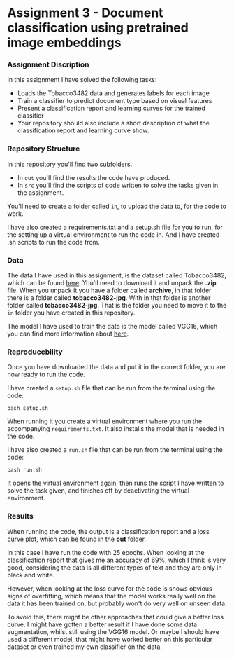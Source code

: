 # Assignment 3 - Document classification using pretrained image embeddings

### Assignment Discription
In this assignment I have solved the following tasks:
- Loads the Tobacco3482 data and generates labels for each image
- Train a classifier to predict document type based on visual features
- Present a classification report and learning curves for the trained classifier
- Your repository should also include a short description of what the classification report and learning curve show.

### Repository Structure
In this repository you'll find two subfolders.
- In ```out``` you'll find the results the code have produced.
- In ```src``` you'll find the scripts of code written to solve the tasks given in the assignment.

You'll need to create a folder called ```in```, to upload the data to, for the code to work.

I have also created a requirements.txt and a setup.sh file for you to run, for the setting up a virtual environment to run the code in. And I  have created .sh scripts to run the code from.

### Data
The data I have used in this assignment, is the dataset called Tobacco3482, which can be found [here](https://www.kaggle.com/datasets/patrickaudriaz/tobacco3482jpg?resource=download). You'll need to download it and unpack the  **.zip** file. When you unpack it you have a folder called **archive**, in that folder there is a folder called **tobacco3482-jpg**. With in that folder is another folder called **tobacco3482-jpg**. That is the folder you need to move it to the ```in``` folder you have created in this repository. 

The model I have used to train the data is the model called VGG16, which you can find more information about [here](https://www.geeksforgeeks.org/vgg-16-cnn-model/).

### Reproducebility 
Once you have downloaded the data and put it in the correct folder, you are now ready to run the code.

I have created a ```setup.sh``` file that can be run from the terminal using the code: 
```
bash setup.sh
``` 
When running it you create a virtual environment where you run the accompanying ```requirements.txt```. It also installs the model that is needed in the code.

I have also created a ```run.sh``` file that can be run from the terminal using the code:
```
bash run.sh
```
It opens the virtual environment again, then runs the script I have written to solve the task given, and finishes off by deactivating the virtual environment.

### Results
When running the code, the output is a classification report and a loss curve plot, which can be found in the **out** folder.

In this case I have run the code with 25 epochs. When looking at the classification report that gives me an accuracy of 69%, which I think is very good, considering the data is all different types of text and they are only in black and white.

However, when looking at the loss curve for the code is shows obvious signs of overfitting, which means that the model works really well on the data it has been trained on, but probably won't do very well on unseen data.

To avoid this, there might be other approaches that could give a better loss curve. I might have gotten a better result if I have done some data augmentation, whilst still using the VGG16 model. Or maybe I should have used a different model, that might have worked better on this particular dataset or even trained my own classifier on the data.